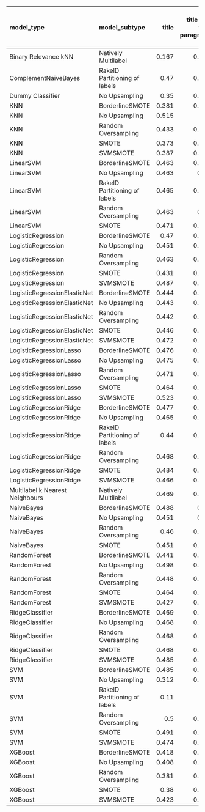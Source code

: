 | model_type                      | model_subtype                 |   title |   title and first paragraph |   title and 5 sentences |   title and 10 sentences |   title and first sentence each paragraph | raw text   |
|:--------------------------------|:------------------------------|--------:|----------------------------:|------------------------:|-------------------------:|------------------------------------------:|:-----------|
| Binary Relevance kNN            | Natively Multilabel           |   0.167 |                       0.182 |                   0.171 |                    0.16  |                                     0.07  | 0.093      |
| ComplementNaiveBayes            | RakelD Partitioning of labels |   0.47  |                       0.472 |                   0.447 |                    0.552 |                                     0.453 | 0.552      |
| Dummy Classifier                | No Upsampling                 |   0.35  |                       0.362 |                   0.352 |                    0.413 |                                     0.324 | 0.352      |
| KNN                             | BorderlineSMOTE               |   0.381 |                       0.351 |                   0.352 |                    0.343 |                                     0.348 | 0.353      |
| KNN                             | No Upsampling                 |   0.515 |                       0.3   |                   0.267 |                    0.394 |                                     0.105 | 0.064      |
| KNN                             | Random Oversampling           |   0.433 |                       0.428 |                   0.411 |                    0.403 |                                     0.307 | 0.153      |
| KNN                             | SMOTE                         |   0.373 |                       0.357 |                   0.352 |                    0.352 |                                     0.322 | 0.353      |
| KNN                             | SVMSMOTE                      |   0.387 |                       0.374 |                   0.352 |                    0     |                                     0.323 | 0.357      |
| LinearSVM                       | BorderlineSMOTE               |   0.463 |                       0.442 |                   0.505 |                    0.575 |                                     0.545 | 0.652      |
| LinearSVM                       | No Upsampling                 |   0.463 |                       0.47  |                   0.505 |                    0.575 |                                     0.545 | 0.652      |
| LinearSVM                       | RakelD Partitioning of labels |   0.465 |                       0.465 |                   0.443 |                    0.543 |                                     0.552 | 0.569      |
| LinearSVM                       | Random Oversampling           |   0.463 |                       0.47  |                   0.505 |                    0.575 |                                     0.545 | 0.652      |
| LinearSVM                       | SMOTE                         |   0.471 |                       0.449 |                   0.505 |                    0.575 |                                     0.545 | 0.652      |
| LogisticRegression              | BorderlineSMOTE               |   0.47  |                       0.425 |                   0.498 |                    0.571 |                                     0.564 | 0.644      |
| LogisticRegression              | No Upsampling                 |   0.451 |                       0.446 |                   0.504 |                    0.577 |                                     0.529 | 0.564      |
| LogisticRegression              | Random Oversampling           |   0.463 |                       0.474 |                   0.491 |                    0.555 |                                     0.549 | 0.648      |
| LogisticRegression              | SMOTE                         |   0.431 |                       0.429 |                   0.501 |                    0.577 |                                     0.559 | 0.646      |
| LogisticRegression              | SVMSMOTE                      |   0.487 |                       0.432 |                   0.47  |                    0.549 |                                     0.571 | 0.633      |
| LogisticRegressionElasticNet    | BorderlineSMOTE               |   0.444 |                       0.533 |                   0.555 |                    0.611 |                                     0.609 | 0.532      |
| LogisticRegressionElasticNet    | No Upsampling                 |   0.443 |                       0.509 |                   0.542 |                    0.595 |                                     0.615 | 0.528      |
| LogisticRegressionElasticNet    | Random Oversampling           |   0.442 |                       0.514 |                   0.541 |                    0.598 |                                     0.637 | 0.527      |
| LogisticRegressionElasticNet    | SMOTE                         |   0.446 |                       0.536 |                   0.574 |                    0.611 |                                     0.656 | 0.530      |
| LogisticRegressionElasticNet    | SVMSMOTE                      |   0.472 |                       0.485 |                   0.536 |                    0.563 |                                     0.638 | 0.601      |
| LogisticRegressionLasso         | BorderlineSMOTE               |   0.476 |                       0.494 |                   0.453 |                    0.531 |                                     0.494 | 0.537      |
| LogisticRegressionLasso         | No Upsampling                 |   0.475 |                       0.502 |                   0.438 |                    0.526 |                                     0.477 | 0.557      |
| LogisticRegressionLasso         | Random Oversampling           |   0.471 |                       0.496 |                   0.42  |                    0.554 |                                     0.498 | 0.561      |
| LogisticRegressionLasso         | SMOTE                         |   0.464 |                       0.518 |                   0.428 |                    0.565 |                                     0.479 | 0.546      |
| LogisticRegressionLasso         | SVMSMOTE                      |   0.523 |                       0.526 |                   0.494 |                    0.583 |                                     0.517 | 0.564      |
| LogisticRegressionRidge         | BorderlineSMOTE               |   0.477 |                       0.496 |                   0.499 |                    0.598 |                                     0.603 | 0.567      |
| LogisticRegressionRidge         | No Upsampling                 |   0.465 |                       0.485 |                   0.481 |                    0.624 |                                     0.526 | 0.594      |
| LogisticRegressionRidge         | RakelD Partitioning of labels |   0.44  |                       0.468 |                   0.477 |                    0.607 |                                     0.507 | 0.567      |
| LogisticRegressionRidge         | Random Oversampling           |   0.468 |                       0.482 |                   0.498 |                    0.595 |                                     0.588 | 0.575      |
| LogisticRegressionRidge         | SMOTE                         |   0.484 |                       0.496 |                   0.502 |                    0.624 |                                     0.605 | 0.567      |
| LogisticRegressionRidge         | SVMSMOTE                      |   0.466 |                       0.462 |                   0.489 |                    0.536 |                                     0.584 | 0.585      |
| Multilabel k Nearest Neighbours | Natively Multilabel           |   0.469 |                       0.429 |                   0.376 |                    0.404 |                                     0.352 | 0.453      |
| NaiveBayes                      | BorderlineSMOTE               |   0.488 |                       0.49  |                   0.523 |                    0.559 |                                     0.532 | 0.583      |
| NaiveBayes                      | No Upsampling                 |   0.451 |                       0.55  |                   0.49  |                    0.531 |                                     0.473 | 0.588      |
| NaiveBayes                      | Random Oversampling           |   0.46  |                       0.501 |                   0.519 |                    0.529 |                                     0.533 | 0.546      |
| NaiveBayes                      | SMOTE                         |   0.451 |                       0.486 |                   0.521 |                    0.583 |                                     0.564 | 0.571      |
| RandomForest                    | BorderlineSMOTE               |   0.441 |                       0.605 |                   0.519 |                    0.529 |                                     0.622 | 0.628      |
| RandomForest                    | No Upsampling                 |   0.498 |                       0.607 |                   0.476 |                    0.519 |                                     0.591 | **0.693**  |
| RandomForest                    | Random Oversampling           |   0.448 |                       0.541 |                   0.514 |                    0.599 |                                     0.581 | 0.629      |
| RandomForest                    | SMOTE                         |   0.464 |                       0.612 |                   0.463 |                    0.613 |                                     0.585 | 0.629      |
| RandomForest                    | SVMSMOTE                      |   0.427 |                       0.591 |                   0.473 |                    0.598 |                                     0.561 | 0.582      |
| RidgeClassifier                 | BorderlineSMOTE               |   0.469 |                       0.476 |                   0.487 |                    0.587 |                                     0.597 | 0.561      |
| RidgeClassifier                 | No Upsampling                 |   0.468 |                       0.479 |                   0.487 |                    0.587 |                                     0.597 | 0.561      |
| RidgeClassifier                 | Random Oversampling           |   0.468 |                       0.479 |                   0.487 |                    0.587 |                                     0.597 | 0.561      |
| RidgeClassifier                 | SMOTE                         |   0.468 |                       0.479 |                   0.487 |                    0.587 |                                     0.597 | 0.561      |
| RidgeClassifier                 | SVMSMOTE                      |   0.485 |                       0.471 |                   0.474 |                    0.527 |                                     0.582 | 0.666      |
| SVM                             | BorderlineSMOTE               |   0.485 |                       0.257 |                   0.161 |                    0.225 |                                     0.333 | 0.430      |
| SVM                             | No Upsampling                 |   0.312 |                       0.096 |                   0.257 |                    0.293 |                                     0.128 | 0.266      |
| SVM                             | RakelD Partitioning of labels |   0.11  |                       0     |                   0.099 |                    0.107 |                                     0.215 | 0.188      |
| SVM                             | Random Oversampling           |   0.5   |                       0.313 |                   0.343 |                    0.453 |                                     0.291 | 0.430      |
| SVM                             | SMOTE                         |   0.491 |                       0.257 |                   0.161 |                    0.237 |                                     0.241 | 0.430      |
| SVM                             | SVMSMOTE                      |   0.474 |                       0.257 |                   0.161 |                    0.265 |                                     0.225 | 0.430      |
| XGBoost                         | BorderlineSMOTE               |   0.418 |                       0.512 |                   0.422 |                    0.458 |                                     0.535 | 0.524      |
| XGBoost                         | No Upsampling                 |   0.408 |                       0.455 |                   0.41  |                    0.446 |                                     0.519 | 0.573      |
| XGBoost                         | Random Oversampling           |   0.381 |                       0.527 |                   0.411 |                    0.46  |                                     0.512 | 0.546      |
| XGBoost                         | SMOTE                         |   0.38  |                       0.496 |                   0.417 |                    0.543 |                                     0.501 | 0.575      |
| XGBoost                         | SVMSMOTE                      |   0.423 |                       0.484 |                   0.413 |                    0.469 |                                     0.533 | 0.586      |